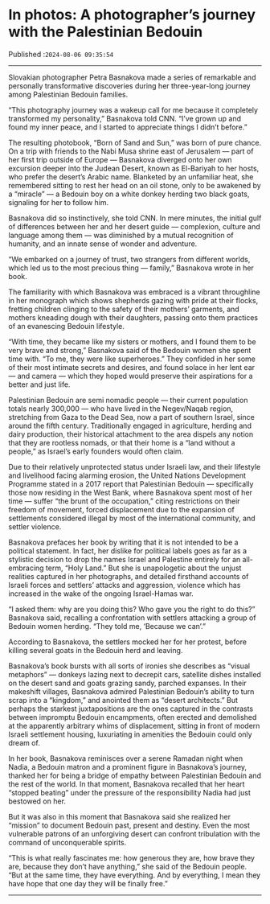 # In photos: A photographer’s journey with the Palestinian Bedouin

Published :`2024-08-06 09:35:54`

---

Slovakian photographer Petra Basnakova made a series of remarkable and personally transformative discoveries during her three-year-long journey among Palestinian Bedouin families.

“This photography journey was a wakeup call for me because it completely transformed my personality,” Basnakova told CNN. “I’ve grown up and found my inner peace, and I started to appreciate things I didn’t before.”

The resulting photobook, “Born of Sand and Sun,” was born of pure chance. On a trip with friends to the Nabi Musa shrine east of Jerusalem — part of her first trip outside of Europe — Basnakova diverged onto her own excursion deeper into the Judean Desert, known as El-Bariyah to her hosts, who prefer the desert’s Arabic name. Blanketed by an unfamiliar heat, she remembered sitting to rest her head on an oil stone, only to be awakened by a “miracle” — a Bedouin boy on a white donkey herding two black goats, signaling for her to follow him.

Basnakova did so instinctively, she told CNN. In mere minutes, the initial gulf of differences between her and her desert guide — complexion, culture and language among them — was diminished by a mutual recognition of humanity, and an innate sense of wonder and adventure.

“We embarked on a journey of trust, two strangers from different worlds, which led us to the most precious thing — family,” Basnakova wrote in her book.

The familiarity with which Basnakova was embraced is a vibrant throughline in her monograph which shows shepherds gazing with pride at their flocks, fretting children clinging to the safety of their mothers’ garments, and mothers kneading dough with their daughters, passing onto them practices of an evanescing Bedouin lifestyle.

“With time, they became like my sisters or mothers, and I found them to be very brave and strong,” Basnakova said of the Bedouin women she spent time with. “To me, they were like superheroes.” They confided in her some of their most intimate secrets and desires, and found solace in her lent ear — and camera — which they hoped would preserve their aspirations for a better and just life.

Palestinian Bedouin are semi nomadic people — their current population totals nearly 300,000 — who have lived in the Negev/Naqab region, stretching from Gaza to the Dead Sea, now a part of southern Israel, since around the fifth century. Traditionally engaged in agriculture, herding and dairy production, their historical attachment to the area dispels any notion that they are rootless nomads, or that their home is a “land without a people,” as Israel’s early founders would often claim.

Due to their relatively unprotected status under Israeli law, and their lifestyle and livelihood facing alarming erosion, the United Nations Development Programme stated in a 2017 report that Palestinian Bedouin — specifically those now residing in the West Bank, where Basnakova spent most of her time — suffer “the brunt of the occupation,” citing restrictions on their freedom of movement, forced displacement due to the expansion of settlements considered illegal by most of the international community, and settler violence.

Basnakova prefaces her book by writing that it is not intended to be a political statement. In fact, her dislike for political labels goes as far as a stylistic decision to drop the names Israel and Palestine entirely for an all-embracing term, “Holy Land.” But she is unapologetic about the unjust realities captured in her photographs, and detailed firsthand accounts of Israeli forces and settlers’ attacks and aggression, violence which has increased in the wake of the ongoing Israel-Hamas war.

“I asked them: why are you doing this? Who gave you the right to do this?” Basnakova said, recalling a confrontation with settlers attacking a group of Bedouin women herding. “They told me, ‘Because we can’.”

According to Basnakova, the settlers mocked her for her protest, before killing several goats in the Bedouin herd and leaving.

Basnakova’s book bursts with all sorts of ironies she describes as “visual metaphors” — donkeys lazing next to decrepit cars, satellite dishes installed on the desert sand and goats grazing sandy, parched expanses. In their makeshift villages, Basnakova admired Palestinian Bedouin’s ability to turn scrap into a “kingdom,” and anointed them as “desert architects.” But perhaps the starkest juxtapositions are the ones captured in the contrasts between impromptu Bedouin encampments, often erected and demolished at the apparently arbitrary whims of displacement, sitting in front of modern Israeli settlement housing, luxuriating in amenities the Bedouin could only dream of.

In her book, Basnakova reminisces over a serene Ramadan night when Nadia, a Bedouin matron and a prominent figure in Basnakova’s journey, thanked her for being a bridge of empathy between Palestinian Bedouin and the rest of the world. In that moment, Basnakova recalled that her heart “stopped beating” under the pressure of the responsibility Nadia had just bestowed on her.

But it was also in this moment that Basnakova said she realized her “mission” to document Bedouin past, present and destiny. Even the most vulnerable patrons of an unforgiving desert can confront tribulation with the command of unconquerable spirits.

“This is what really fascinates me: how generous they are, how brave they are, because they don’t have anything,” she said of the Bedouin people. “But at the same time, they have everything. And by everything, I mean they have hope that one day they will be finally free.”

---

